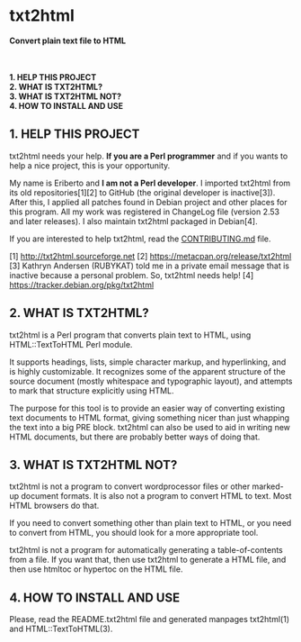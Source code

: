 # txt2html
**Convert plain text file to HTML**


<br><br>
**1. HELP THIS PROJECT**<br>
**2. WHAT IS TXT2HTML?**<br>
**3. WHAT IS TXT2HTML NOT?**<br>
**4. HOW TO INSTALL AND USE**<br>



## 1. HELP THIS PROJECT

txt2html needs your help. **If you are a Perl programmer** and if you wants
to help a nice project, this is your opportunity.

My name is Eriberto and **I am not a Perl developer**. I imported txt2html
from its old repositories[1][2] to GitHub (the original developer is
inactive[3]). After this, I applied all patches found in Debian project and
other places for this program. All my work was registered in ChangeLog
file (version 2.53 and later releases). I also maintain txt2html packaged in
Debian[4].

If you are interested to help txt2html, read the [CONTRIBUTING.md](CONTRIBUTING.md) file.

[1] http://txt2html.sourceforge.net
[2] https://metacpan.org/release/txt2html
[3] Kathryn Andersen (RUBYKAT) told me in a private email message that is
    inactive because a personal problem. So, txt2html needs help!
[4] https://tracker.debian.org/pkg/txt2html


## 2. WHAT IS TXT2HTML?


txt2html is a Perl program that converts plain text to HTML, using
HTML::TextToHTML Perl module.

It supports headings, lists, simple character markup, and hyperlinking, and
is highly customizable. It recognizes some of the apparent structure of the
source document (mostly whitespace and typographic layout), and attempts to
mark that structure explicitly using HTML.

The purpose for this tool is to provide an easier way of converting existing
text documents to HTML format, giving something nicer than just whapping the
text into a big PRE block. txt2html can also be used to aid in writing new
HTML documents, but there are probably better ways of doing that.


## 3. WHAT IS TXT2HTML NOT?


txt2html is not a program to convert wordprocessor files or other marked-up
document formats. It is also not a program to convert HTML to text. Most HTML
browsers do that.

If you need to convert something other than plain text to HTML, or you need to
convert from HTML, you should look for a more appropriate tool.

txt2html is not a program for automatically generating a table-of-contents from
a file. If you want that, then use txt2html to generate a HTML file, and then
use htmltoc or hypertoc on the HTML file.

## 4. HOW TO INSTALL AND USE


Please, read the README.txt2html file and generated manpages txt2html(1) and
HTML::TextToHTML(3).
